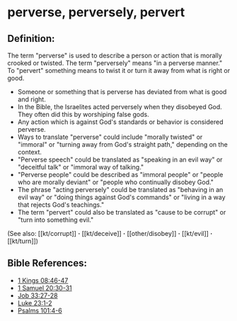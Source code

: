 # perverse, perversely, pervert #

## Definition: ##

The term "perverse" is used to describe a person or action that is morally crooked or twisted. The term "perversely" means "in a perverse manner." To "pervert" something means to twist it or turn it away from what is right or good.

* Someone or something that is perverse has deviated from what is good and right.
* In the Bible, the Israelites acted perversely when they disobeyed God. They often did this by worshiping false gods.
* Any action which is against God's standards or behavior is considered perverse.
* Ways to translate "perverse" could include "morally twisted" or "immoral" or "turning away from God's straight path," depending on the context.
* "Perverse speech" could be translated as "speaking in an evil way" or "deceitful talk" or "immoral way of talking."
* "Perverse people" could be described as "immoral people" or "people who are morally deviant" or "people who continually disobey God."
* The phrase "acting perversely" could be translated as "behaving in an evil way" or "doing things against God's commands" or "living in a way that rejects God's teachings."
* The term "pervert" could also be translated as "cause to be corrupt" or "turn into something evil."

(See also: [[kt/corrupt]] **·** [[kt/deceive]] **·** [[other/disobey]] **·** [[kt/evil]] **·** [[kt/turn]])

## Bible References: ##

* [1 Kings 08:46-47](en/tn/1ki/help/08/46)
* [1 Samuel 20:30-31](en/tn/1sa/help/20/30)
* [Job 33:27-28](en/tn/job/help/33/27)
* [Luke 23:1-2](en/tn/luk/help/23/01)
* [Psalms 101:4-6](en/tn/psa/help/101/04)
